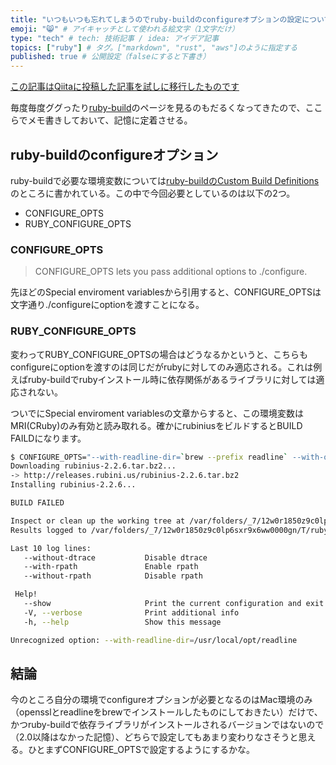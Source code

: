 ```yaml
---
title: "いつもいつも忘れてしまうのでruby-buildのconfigureオプションの設定についてメモっておく" # 記事のタイトル
emoji: "😸" # アイキャッチとして使われる絵文字（1文字だけ）
type: "tech" # tech: 技術記事 / idea: アイデア記事
topics: ["ruby"] # タグ。["markdown", "rust", "aws"]のように指定する
published: true # 公開設定（falseにすると下書き）
---
```

[この記事はQiitaに投稿した記事を試しに移行したものです](https://qiita.com/raydive/items/e07611a6a30b985c9698)

毎度毎度ググったり[ruby-build](https://github.com/sstephenson/ruby-build)のページを見るのもだるくなってきたので、ここらでメモ書きしておいて、記憶に定着させる。

## ruby-buildのconfigureオプション
ruby-buildで必要な環境変数については[ruby-buildのCustom Build Definitions](https://github.com/rbenv/ruby-build#custom-build-definitions)のところに書かれている。この中で今回必要としているのは以下の2つ。

* CONFIGURE_OPTS
* RUBY_CONFIGURE_OPTS

### CONFIGURE_OPTS

> CONFIGURE_OPTS lets you pass additional options to ./configure.

先ほどのSpecial enviroment variablesから引用すると、CONFIGURE_OPTSは文字通り./configureにoptionを渡すことになる。

### RUBY_CONFIGURE_OPTS
変わってRUBY_CONFIGURE_OPTSの場合はどうなるかというと、こちらもconfigureにoptionを渡すのは同じだがrubyに対してのみ適応される。これは例えばruby-buildでrubyインストール時に依存関係があるライブラリに対しては適応されない。

ついでにSpecial enviroment variablesの文章からすると、この環境変数はMRI(CRuby)のみ有効と読み取れる。確かにrubiniusをビルドするとBUILD FAILDになります。

```bash
$ CONFIGURE_OPTS="--with-readline-dir=`brew --prefix readline` --with-openssl-dir=`brew --prefix openssl`" RUBY_CONFIGURE_OPTS="--with-readline-dir=`brew --prefix readline` --with-openssl-dir=`brew --prefix openssl`" rbenv install rbx-2.2.6
Downloading rubinius-2.2.6.tar.bz2...
-> http://releases.rubini.us/rubinius-2.2.6.tar.bz2
Installing rubinius-2.2.6...

BUILD FAILED

Inspect or clean up the working tree at /var/folders/_7/12w0r1850z9c0lp6sxr9x6ww0000gn/T/ruby-build.20140511110113.7856
Results logged to /var/folders/_7/12w0r1850z9c0lp6sxr9x6ww0000gn/T/ruby-build.20140511110113.7856.log

Last 10 log lines:
   --without-dtrace           Disable dtrace
   --with-rpath               Enable rpath
   --without-rpath            Disable rpath

 Help!
   --show                     Print the current configuration and exit
   -V, --verbose              Print additional info
   -h, --help                 Show this message

Unrecognized option: --with-readline-dir=/usr/local/opt/readline
```

## 結論
今のところ自分の環境でconfigureオプションが必要となるのはMac環境のみ（opensslとreadlineをbrewでインストールしたものにしておきたい）だけで、かつruby-buildで依存ライブラリがインストールされるバージョンではないので（2.0以降はなかった記憶）、どちらで設定してもあまり変わりなさそうと思える。ひとまずCONFIGURE_OPTSで設定するようにするかな。

